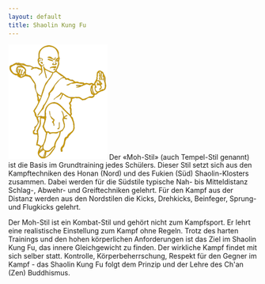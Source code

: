 ```yaml
---
layout: default
title: Shaolin Kung Fu
---
```


<img class="ifloat-right" src="/images/judoka-300px.png" alt="Judoka" width="200px">
Der «Moh-Stil» (auch Tempel-Stil genannt) ist die Basis im Grundtraining jedes Schülers. Dieser Stil setzt sich aus den Kampftechniken des Honan (Nord) und des Fukien (Süd) Shaolin-Klosters zusammen. Dabei werden für die Südstile typische Nah- bis Mitteldistanz Schlag-, Abwehr- und Greiftechniken gelehrt. Für den Kampf aus der Distanz werden aus den Nordstilen die Kicks, Drehkicks, Beinfeger, Sprung- und Flugkicks gelehrt.

Der Moh-Stil ist ein Kombat-Stil und gehört nicht zum Kampfsport. Er lehrt eine realistische Einstellung zum Kampf ohne Regeln. 
Trotz des harten Trainings und den hohen körperlichen Anforderungen ist das Ziel im Shaolin Kung Fu, das innere Gleichgewicht zu finden. Der wirkliche Kampf findet mit sich selber statt. Kontrolle, Körperbeherrschung, Respekt für den Gegner im Kampf - das Shaolin Kung Fu folgt dem Prinzip und der Lehre des Ch'an (Zen) Buddhismus.